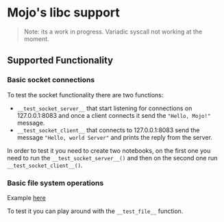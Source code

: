 # Mojo's libc support

> Note: its a work in progress. Variadic syscall not working at the moment.

## Supported Functionality
### Basic socket connections

To test the socket functionality there are two functions:
- `__test_socket_server__` that start listening for connections on 127.0.0.1:8083 and once a client connects it send the `"Hello, Mojo!"` message.
- `__test_socket_client__` that connects to 127.0.0.1:8083 send the message `"Hello, world Server"` and prints the reply from the server.

In order to test it you need to create two notebooks, on the first one you need to run the `__test_socket_server__()` and then on the second one run `__test_socket_client__()`.


### Basic file system operations
Example [here](https://github.com/crisadamo/mojo-libc/blob/main/Libc.mojo#L1636)

To test it you can play around with the `__test_file__` function.
